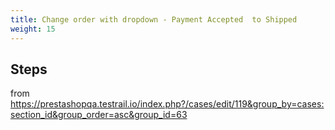 ```yaml
---
title: Change order with dropdown - Payment Accepted  to Shipped
weight: 15
---
```

## Steps

from https://prestashopqa.testrail.io/index.php?/cases/edit/119&group_by=cases:section_id&group_order=asc&group_id=63

